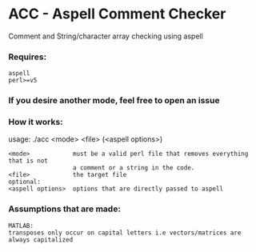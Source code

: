 # ACC - Aspell Comment Checker
Comment and String/character array checking using aspell

### Requires:
```
aspell
perl>=v5
```
### If you desire another mode, feel free to open an issue

### How it works:
usage: ./acc \<mode> \<file> \(\<aspell options>)
```
<mode>            must be a valid perl file that removes everything that is not
                  a comment or a string in the code.
<file>            the target file
optional:
<aspell options>  options that are directly passed to aspell
```
### Assumptions that are made:
```
MATLAB:
transposes only occur on capital letters i.e vectors/matrices are always capitalized  
```
